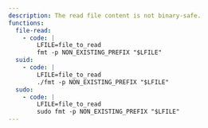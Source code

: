 ```yaml
---
description: The read file content is not binary-safe.
functions:
  file-read:
    - code: |
        LFILE=file_to_read
        fmt -p NON_EXISTING_PREFIX "$LFILE"
  suid:
    - code: |
        LFILE=file_to_read
        ./fmt -p NON_EXISTING_PREFIX "$LFILE"
  sudo:
    - code: |
        LFILE=file_to_read
        sudo fmt -p NON_EXISTING_PREFIX "$LFILE"
---
```

